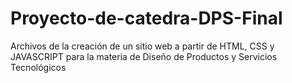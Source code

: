 # Proyecto-de-catedra-DPS-Final
Archivos de la creación de un sitio web a partir de HTML, CSS y JAVASCRIPT para la materia de Diseño de Productos y Servicios Tecnológicos
